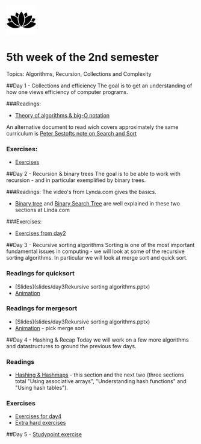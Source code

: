 ![Alt text](img/lotussm.png)
# 5th week of the 2nd semester
Topics: Algorithms, Recursion, Collections and Complexity



##Day 1 - Collections and efficiency
The goal is to get an understanding of how one views efficiency of computer programs. 

###Readings:

* [Theory of algorithms & big-O notation](study/complexity.md)

An alternative document to read wich covers approximately the same curriculum is [Peter Sestofts note on Search and Sort](study/SestoftSearchAndSort.pdf)

### Exercises:
* [Exercises](study/day1exercises.md)

##Day 2 - Recursion & binary trees
The goal is to be able to work with recursion - and in particular exemplified by binary trees.


###Readings:
The video's from Lynda.com gives the basics.

* [Binary tree](https://www.lynda.com/Developer-Programming-Foundations-tutorials/Introduction-tree-data-structures/149042/177132-4.html?org=cphbusiness.dk) and [Binary Search Tree](https://www.lynda.com/Developer-Programming-Foundations-tutorials/Understanding-binary-search-trees-BST/149042/177133-4.html?org=cphbusiness.dk) are well explained in these two sections at Linda.com

###Exercises:
* [Exercises from day2](study/day2excercises.md)

##Day 3 - Recursive sorting algorithms
Sorting is one of the most important fundamental issues in computing - we will look at some of the recursive sorting algorithms.
In particular we will look at merge sort and quick sort.

### Readings for quicksort

* [Slides](slides/day3Rekursive sorting algorithms.pptx)
* [Animation](http://me.dt.in.th/page/Quicksort/)

### Readings for mergesort

* [Slides](slides/day3Rekursive sorting algorithms.pptx)
* [Animation](http://visualgo.net/sorting) - pick merge sort

##Day 4 - Hashing & Recap
Today we will work on a few more algorithms and datastructures to ground the previous few days.

### Readings
* [Hashing & Hashmaps](https://www.lynda.com/Developer-Programming-Foundations-tutorials/Using-associative-arrays/149042/177125-4.html?org=cphbusiness.dk) - this section and the next two (three sections total "Using associative arrays", "Understanding hash functions" and "Using hash tables").

### Exercises
* [Exercises for day4](day4exercises.md)
* [Extra hard exercises](day4red.md)
 

##Day 5 - [Studypoint exercise](study/day5StudypointExercise.md)


